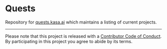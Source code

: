# Quests

Repository for [quests.kasa.ai](https://quests.kasa.ai) which maintains a listing of current projects.

-----

Please note that this project is released with a [Contributor Code of
Conduct](CODE_OF_CONDUCT.md). By participating in this project
you agree to abide by its terms.

